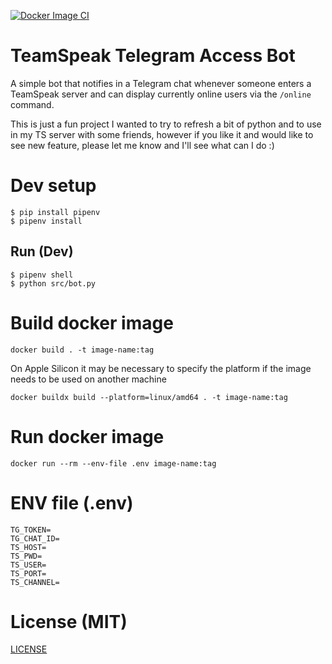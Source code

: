 [![Docker Image CI](https://github.com/TimP4w/timp4w-ts-tg-access-bot/actions/workflows/docker-image.yml/badge.svg)](https://github.com/TimP4w/timp4w-ts-tg-access-bot/actions/workflows/docker-image.yml)

# TeamSpeak Telegram Access Bot

A simple bot that notifies in a Telegram chat whenever someone enters a TeamSpeak server and can display currently online users via the `/online` command.

This is just a fun project I wanted to try to refresh a bit of python and to use in my TS server with some friends, however if you like it and would like to see new feature, please let me know and I'll see what can I do :)

# Dev setup

```
$ pip install pipenv
$ pipenv install
```

## Run (Dev)

```
$ pipenv shell
$ python src/bot.py
```

# Build docker image

```
docker build . -t image-name:tag
```

On Apple Silicon it may be necessary to specify the platform if the image needs to be used on another machine

```
docker buildx build --platform=linux/amd64 . -t image-name:tag
```

# Run docker image

```
docker run --rm --env-file .env image-name:tag
```

# ENV file (.env)

```
TG_TOKEN=
TG_CHAT_ID=
TS_HOST=
TS_PWD=
TS_USER=
TS_PORT=
TS_CHANNEL=
```

# License (MIT)

[LICENSE](LICENSE.md)
